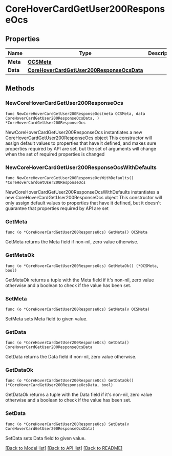 # CoreHoverCardGetUser200ResponseOcs

## Properties

Name | Type | Description | Notes
------------ | ------------- | ------------- | -------------
**Meta** | [**OCSMeta**](OCSMeta.md) |  | 
**Data** | [**CoreHoverCardGetUser200ResponseOcsData**](CoreHoverCardGetUser200ResponseOcsData.md) |  | 

## Methods

### NewCoreHoverCardGetUser200ResponseOcs

`func NewCoreHoverCardGetUser200ResponseOcs(meta OCSMeta, data CoreHoverCardGetUser200ResponseOcsData, ) *CoreHoverCardGetUser200ResponseOcs`

NewCoreHoverCardGetUser200ResponseOcs instantiates a new CoreHoverCardGetUser200ResponseOcs object
This constructor will assign default values to properties that have it defined,
and makes sure properties required by API are set, but the set of arguments
will change when the set of required properties is changed

### NewCoreHoverCardGetUser200ResponseOcsWithDefaults

`func NewCoreHoverCardGetUser200ResponseOcsWithDefaults() *CoreHoverCardGetUser200ResponseOcs`

NewCoreHoverCardGetUser200ResponseOcsWithDefaults instantiates a new CoreHoverCardGetUser200ResponseOcs object
This constructor will only assign default values to properties that have it defined,
but it doesn't guarantee that properties required by API are set

### GetMeta

`func (o *CoreHoverCardGetUser200ResponseOcs) GetMeta() OCSMeta`

GetMeta returns the Meta field if non-nil, zero value otherwise.

### GetMetaOk

`func (o *CoreHoverCardGetUser200ResponseOcs) GetMetaOk() (*OCSMeta, bool)`

GetMetaOk returns a tuple with the Meta field if it's non-nil, zero value otherwise
and a boolean to check if the value has been set.

### SetMeta

`func (o *CoreHoverCardGetUser200ResponseOcs) SetMeta(v OCSMeta)`

SetMeta sets Meta field to given value.


### GetData

`func (o *CoreHoverCardGetUser200ResponseOcs) GetData() CoreHoverCardGetUser200ResponseOcsData`

GetData returns the Data field if non-nil, zero value otherwise.

### GetDataOk

`func (o *CoreHoverCardGetUser200ResponseOcs) GetDataOk() (*CoreHoverCardGetUser200ResponseOcsData, bool)`

GetDataOk returns a tuple with the Data field if it's non-nil, zero value otherwise
and a boolean to check if the value has been set.

### SetData

`func (o *CoreHoverCardGetUser200ResponseOcs) SetData(v CoreHoverCardGetUser200ResponseOcsData)`

SetData sets Data field to given value.



[[Back to Model list]](../README.md#documentation-for-models) [[Back to API list]](../README.md#documentation-for-api-endpoints) [[Back to README]](../README.md)



